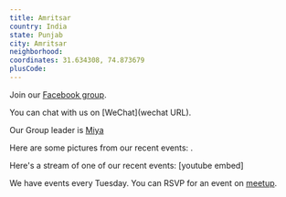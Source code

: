 ```yaml
---
title: Amritsar
country: India
state: Punjab
city: Amritsar
neighborhood: 
coordinates: 31.634308, 74.873679
plusCode:
---
```

Join our [Facebook group](https://www.facebook.com/groups/free.code.camp.amritsar).

You can chat with us on [WeChat](wechat URL).

Our Group leader is [Miya](freecodecamp.org/miya)

Here are some pictures from our recent events:
![]().

Here's a stream of one of our recent events:
[youtube embed]

We have events every Tuesday. You can RSVP for an event on [meetup](meetupurl).
